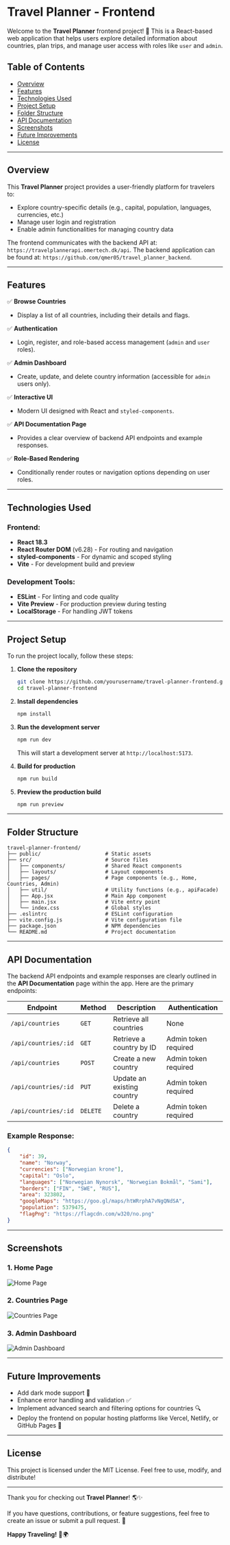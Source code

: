 # Travel Planner - Frontend

Welcome to the **Travel Planner** frontend project! 🚀 This is a React-based web application that helps users explore detailed information about countries, plan trips, and manage user access with roles like `user` and `admin`.

## Table of Contents

- [Overview](#overview)
- [Features](#features)
- [Technologies Used](#technologies-used)
- [Project Setup](#project-setup)
- [Folder Structure](#folder-structure)
- [API Documentation](#api-documentation)
- [Screenshots](#screenshots)
- [Future Improvements](#future-improvements)
- [License](#license)

---

## Overview

This **Travel Planner** project provides a user-friendly platform for travelers to:
- Explore country-specific details (e.g., capital, population, languages, currencies, etc.)
- Manage user login and registration
- Enable admin functionalities for managing country data

The frontend communicates with the backend API at: `https://travelplannerapi.omertech.dk/api`.
The backend application can be found at: `https://github.com/qmer05/travel_planner_backend`.

---

## Features

✅ **Browse Countries**
- Display a list of all countries, including their details and flags.

✅ **Authentication**
- Login, register, and role-based access management (`admin` and `user` roles).

✅ **Admin Dashboard**
- Create, update, and delete country information (accessible for `admin` users only).

✅ **Interactive UI**
- Modern UI designed with React and `styled-components`.

✅ **API Documentation Page**
- Provides a clear overview of backend API endpoints and example responses.

✅ **Role-Based Rendering**
- Conditionally render routes or navigation options depending on user roles.

---

## Technologies Used

### Frontend:
- **React 18.3**
- **React Router DOM** (v6.28) - For routing and navigation
- **styled-components** - For dynamic and scoped styling
- **Vite** - For development build and preview

### Development Tools:
- **ESLint** - For linting and code quality
- **Vite Preview** - For production preview during testing
- **LocalStorage** - For handling JWT tokens

---

## Project Setup

To run the project locally, follow these steps:

1. **Clone the repository**
   ```bash
   git clone https://github.com/yourusername/travel-planner-frontend.git
   cd travel-planner-frontend
   ```

2. **Install dependencies**
   ```bash
   npm install
   ```

3. **Run the development server**
   ```bash
   npm run dev
   ```

   This will start a development server at `http://localhost:5173`.

4. **Build for production**
   ```bash
   npm run build
   ```

5. **Preview the production build**
   ```bash
   npm run preview
   ```

---

## Folder Structure

```
travel-planner-frontend/
├── public/                     # Static assets
├── src/                        # Source files
│   ├── components/             # Shared React components
│   ├── layouts/                # Layout components
│   ├── pages/                  # Page components (e.g., Home, Countries, Admin)
│   ├── util/                   # Utility functions (e.g., apiFacade)
│   ├── App.jsx                 # Main App component
│   ├── main.jsx                # Vite entry point
│   └── index.css               # Global styles
├── .eslintrc                   # ESLint configuration
├── vite.config.js              # Vite configuration file
├── package.json                # NPM dependencies
└── README.md                   # Project documentation
```

---

## API Documentation

The backend API endpoints and example responses are clearly outlined in the **API Documentation** page within the app. Here are the primary endpoints:

| Endpoint                      | Method | Description                       | Authentication       |
|-------------------------------|--------|-----------------------------------|-----------------------|
| `/api/countries`              | `GET`  | Retrieve all countries            | None                 |
| `/api/countries/:id`          | `GET`  | Retrieve a country by ID          | Admin token required |
| `/api/countries`              | `POST` | Create a new country              | Admin token required |
| `/api/countries/:id`          | `PUT`  | Update an existing country        | Admin token required |
| `/api/countries/:id`          | `DELETE`| Delete a country                 | Admin token required |

### Example Response:
```json
{
    "id": 39,
    "name": "Norway",
    "currencies": ["Norwegian krone"],
    "capital": "Oslo",
    "languages": ["Norwegian Nynorsk", "Norwegian Bokmål", "Sami"],
    "borders": ["FIN", "SWE", "RUS"],
    "area": 323802,
    "googleMaps": "https://goo.gl/maps/htWRrphA7vNgQNdSA",
    "population": 5379475,
    "flagPng": "https://flagcdn.com/w320/no.png"
}
```

---

## Screenshots

### 1. Home Page
![Home Page](public/screenshots/homepage.png)

### 2. Countries Page
![Countries Page](public/screenshots/countries.png)

### 3. Admin Dashboard
![Admin Dashboard](public/screenshots/admin.png)

---

## Future Improvements
- Add dark mode support 🌙
- Enhance error handling and validation ✅
- Implement advanced search and filtering options for countries 🔍
- Deploy the frontend on popular hosting platforms like Vercel, Netlify, or GitHub Pages 🚀

---

## License

This project is licensed under the MIT License. Feel free to use, modify, and distribute!

---

Thank you for checking out **Travel Planner**! 🌎✨

If you have questions, contributions, or feature suggestions, feel free to create an issue or submit a pull request. 🤝

**Happy Traveling!** 🎒🌍